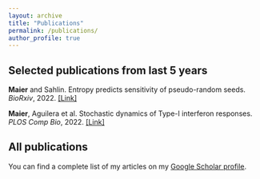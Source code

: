 ```yaml
---
layout: archive
title: "Publications"
permalink: /publications/
author_profile: true
---
```


<script type='text/javascript' src='https://d1bxh8uas1mnw7.cloudfront.net/assets/embed.js'></script>

<h2>Selected publications from last 5 years</h2>

<p><b>Maier</b> and Sahlin. Entropy predicts sensitivity of pseudo-random seeds. <em>BioRxiv</em>, 2022. <a href="https://www.biorxiv.org/content/10.1101/2022.10.13.512198">[Link]</a> <div class='altmetric-embed' data-doi="10.1101/2022.10.13.512198"></div></p>

<p><b>Maier</b>, Aguilera et al. Stochastic dynamics of Type-I interferon responses. <em>PLOS Comp Bio</em>, 2022. <a href="https://journals.plos.org/ploscompbiol/article?id=10.1371/journal.pcbi.1010623">[Link]</a> <div class='altmetric-embed' data-doi="10.1371/journal.pcbi.1010623"></div></p>


<h2>All publications</h2>

You can find a complete list of my articles on my <a href="https://scholar.google.de/citations?hl=de&user=fhOFpjUAAAAJ">Google Scholar profile</a>.